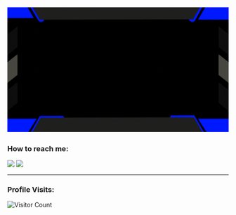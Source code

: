 [![@ambo18](https://raw.githubusercontent.com/ambo18/ambo18/main/assets/rjhel2.gif)](https://www.facebook.com/profile.php?id=100018316991012)
------------------------------------------- 
### How to reach me: 
<a href="mailto: rjheltandugon101801@gmail.com">
<img src="https://img.shields.io/badge/-rjheltandugon101801%40gmail.com-7B83EB?&style=for-the-badge&logo=Microsoft-outlook&logoColor=white" ></a> <a href="https://www.facebook.com/profile.php?id=100018316991012/"><img src="https://img.shields.io/badge/Facebook-1877F2?style=for-the-badge&logo=facebook&logoColor=white"></a>

------------------------------------------- 

### Profile Visits:
![Visitor Count](https://profile-counter.glitch.me/{ambo18}/count.svg)
